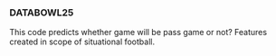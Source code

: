 ### DATABOWL25

This code predicts whether game will be pass game or not?
Features created in scope of situational football.
